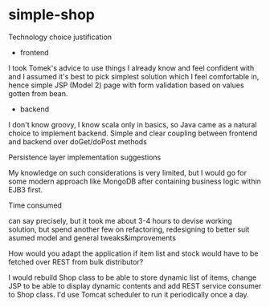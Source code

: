 # simple-shop

Technology choice justification

- frontend

I took Tomek's advice to use things I already know and feel confident with and I assumed it's best to pick simplest solution which I feel comfortable in, hence simple JSP (Model 2) page
with form validation based on values gotten from bean.

- backend

I don't know groovy, I know scala only in basics, so Java came as a natural choice to implement backend.
Simple and clear coupling between frontend and backend over doGet/doPost methods

Persistence layer implementation suggestions

My knowledge on such considerations is very limited, but I would go for some modern approach like MongoDB after containing business logic within EJB3 first.

Time consumed

can say precisely, but it took me about 3-4 hours to devise working solution, but spend another few on refactoring, redesigning to better suit asumed model and general tweaks&improvements


How would you adapt the application if item list and stock would have to be fetched over REST from bulk distributor?

I would rebuild Shop class to be able to store dynamic list of items, change JSP to be able to display dynamic contents and add REST service consumer to Shop class.
I'd use Tomcat scheduler to run it periodically once a day.
